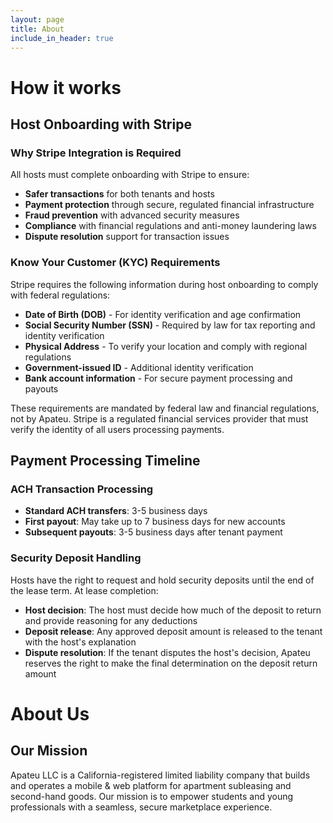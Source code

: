 ```yaml
---
layout: page
title: About
include_in_header: true
---
```


# How it works

## Host Onboarding with Stripe

### Why Stripe Integration is Required
All hosts must complete onboarding with Stripe to ensure:
- **Safer transactions** for both tenants and hosts
- **Payment protection** through secure, regulated financial infrastructure
- **Fraud prevention** with advanced security measures
- **Compliance** with financial regulations and anti-money laundering laws
- **Dispute resolution** support for transaction issues

### Know Your Customer (KYC) Requirements
Stripe requires the following information during host onboarding to comply with federal regulations:
- **Date of Birth (DOB)** - For identity verification and age confirmation
- **Social Security Number (SSN)** - Required by law for tax reporting and identity verification
- **Physical Address** - To verify your location and comply with regional regulations
- **Government-issued ID** - Additional identity verification
- **Bank account information** - For secure payment processing and payouts

These requirements are mandated by federal law and financial regulations, not by Apateu. Stripe is a regulated financial services provider that must verify the identity of all users processing payments.

## Payment Processing Timeline

### ACH Transaction Processing
- **Standard ACH transfers**: 3-5 business days
- **First payout**: May take up to 7 business days for new accounts
- **Subsequent payouts**: 3-5 business days after tenant payment

### Security Deposit Handling
Hosts have the right to request and hold security deposits until the end of the lease term. At lease completion:
- **Host decision**: The host must decide how much of the deposit to return and provide reasoning for any deductions
- **Deposit release**: Any approved deposit amount is released to the tenant with the host's explanation
- **Dispute resolution**: If the tenant disputes the host's decision, Apateu reserves the right to make the final determination on the deposit return amount


# About Us

## Our Mission
Apateu LLC is a California-registered limited liability company that builds and operates a mobile & web platform for apartment subleasing and second-hand goods. Our mission is to empower students and young professionals with a seamless, secure marketplace experience.

